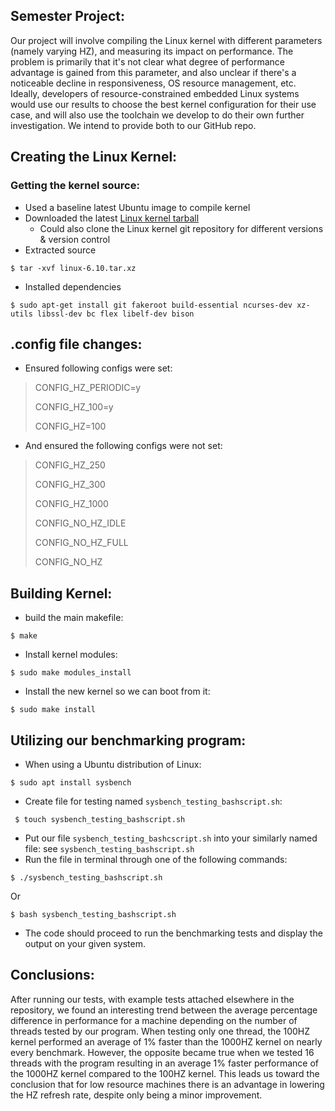 ## Semester Project:
Our project will involve compiling the Linux kernel with different parameters (namely varying HZ), and measuring its impact on performance.
The problem is primarily that it's not clear what degree of performance advantage is gained from this parameter, and also unclear if there's
a noticeable decline in responsiveness, OS resource management, etc. Ideally, developers of resource-constrained embedded Linux systems would
use our results to choose the best kernel configuration for their use case, and will also use the toolchain we develop to do their own further
investigation. We intend to provide both to our GitHub repo.

## Creating the Linux Kernel:
### Getting the kernel source:
- Used a baseline latest Ubuntu image to compile kernel
- Downloaded the latest [Linux kernel tarball](https://cdn.kernel.org/pub/linux/kernel/v6.x/linux-6.10.tar.xz)
    - Could also clone the Linux kernel git repository for different versions & version control
- Extracted source

```
$ tar -xvf linux-6.10.tar.xz
```

- Installed dependencies

```
$ sudo apt-get install git fakeroot build-essential ncurses-dev xz-utils libssl-dev bc flex libelf-dev bison
```

## .config file changes:
- Ensured following configs were set:

> CONFIG_HZ_PERIODIC=y
>
> CONFIG_HZ_100=y
>
> CONFIG_HZ=100

- And ensured the following configs were not set:

> CONFIG_HZ_250
>
> CONFIG_HZ_300
>
> CONFIG_HZ_1000
>
> CONFIG_NO_HZ_IDLE
>
> CONFIG_NO_HZ_FULL
>
> CONFIG_NO_HZ

## Building Kernel:

- build the main makefile:

```
$ make
```

- Install kernel modules:

```
$ sudo make modules_install
```

- Install the new kernel so we can boot from it:

```
$ sudo make install
```

## Utilizing our benchmarking program:
- When using a Ubuntu distribution of Linux: 

```
$ sudo apt install sysbench
```
 
- Create file for testing named `sysbench_testing_bashscript.sh`: 

```
 $ touch sysbench_testing_bashscript.sh
```
 
- Put our file `sysbench_testing_bashcscript.sh` into your similarly named file: see `sysbench_testing_bashscript.sh`
- Run the file in terminal through one of the following commands:

```
$ ./sysbench_testing_bashscript.sh
```

Or
 
```
$ bash sysbench_testing_bashscript.sh
```
 
- The code should proceed to run the benchmarking tests and display the output on your given system.

## Conclusions:
After running our tests, with example tests attached elsewhere in the repository, we found an interesting trend between the average percentage difference in performance for a machine depending on the number of threads tested by our program.
When testing only one thread, the 100HZ kernel performed an average of 1% faster than the 1000HZ kernel on nearly every benchmark. 
However, the opposite became true when we tested 16 threads with the program resulting in an average 1% faster performance of the 1000HZ kernel compared to the 100HZ kernel.
This leads us toward the conclusion that for low resource machines there is an advantage in lowering the HZ refresh rate, despite only being a minor improvement.
